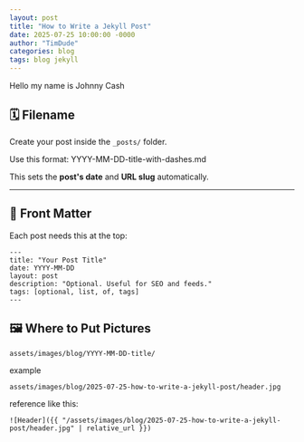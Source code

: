 ```yaml
---
layout: post
title: "How to Write a Jekyll Post"
date: 2025-07-25 10:00:00 -0000
author: "TimDude"
categories: blog
tags: blog jekyll
---
```


Hello my name is Johnny Cash

## 🗓️ Filename

Create your post inside the `_posts/` folder.

Use this format: YYYY-MM-DD-title-with-dashes.md

This sets the **post's date** and **URL slug** automatically.

---
## 🧾 Front Matter

Each post needs this at the top:

~~~
---
title: "Your Post Title"
date: YYYY-MM-DD
layout: post
description: "Optional. Useful for SEO and feeds."
tags: [optional, list, of, tags]
---
~~~

## 🖼️ Where to Put Pictures

~~~
assets/images/blog/YYYY-MM-DD-title/
~~~
example
~~~
assets/images/blog/2025-07-25-how-to-write-a-jekyll-post/header.jpg
~~~
reference like this:
~~~
![Header]({{ "/assets/images/blog/2025-07-25-how-to-write-a-jekyll-post/header.jpg" | relative_url }})
~~~


